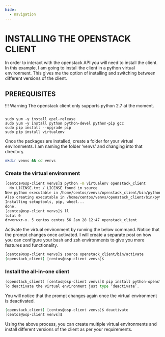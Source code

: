 ```yaml
---
hide:
  - navigation
---
```


# INSTALLING THE OPENSTACK CLIENT

In order to interact with the openstack API you will need to install the client.
In this example, I am going to install the client in a python virtual environment. This gives me the option of installing and switching between different versions of the client.

## PREREQUISITES

!!! Warning
    The openstack client only supports python 2.7 at the moment.

```title="Install python and pip on centos"

sudo yum -y install epel-release
sudo yum -y install python python-devel python-pip gcc
sudo pip install --upgrade pip
sudo pip install virtualenv
```

Once the packages are installed, create a folder for your virtual environments.
I am naming the folder ‘venvs’ and changing into that directory.

```bash
mkdir venvs && cd venvs
```

### Create the virtual environment

```bash
[centos@osp-client venvs]$ python -m virtualenv openstack_client
  No LICENSE.txt / LICENSE found in source
New python executable in /home/centos/venvs/openstack_client/bin/python2
Also creating executable in /home/centos/venvs/openstack_client/bin/python
Installing setuptools, pip, wheel...
done.
[centos@osp-client venvs]$ ll
total 0
drwxrwxr-x. 5 centos centos 56 Jan 28 12:47 openstack_client
```

Activate the virtual environment by running the below command.
Notice that the prompt changes once activated. I will create a separate post on how you can configure your bash and zsh environments to give you more features and functionality.

```bash
[centos@osp-client venvs]$ source openstack_client/bin/activate
(openstack_client) [centos@osp-client venvs]$
```

### Install the all-in-one client

```python
(openstack_client) [centos@osp-client venvs]$ pip install python-openstackclient
To deactivate the virtual environment just type ‘deactivate’.
```

You will notice that the prompt changes again once the virtual environment is deactivated.

```bash
(openstack_client) [centos@osp-client venvs]$ deactivate
[centos@osp-client venvs]$
```

Using the above process, you can create multiple virtual environments and install different versions of the client as per your requirements.
